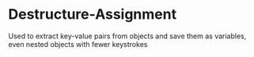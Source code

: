 # Destructure-Assignment

Used to extract key-value pairs from objects and save them as variables, even nested objects with fewer keystrokes

